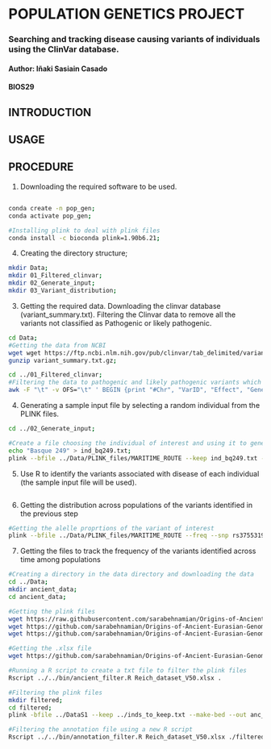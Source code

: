 # POPULATION GENETICS PROJECT
### Searching and tracking disease causing variants of individuals using the ClinVar database.
#### Author: Iñaki Sasiain Casado
#### BIOS29
## INTRODUCTION
## USAGE
## PROCEDURE

1. Downloading the required software to be used.
```bash

conda create -n pop_gen;
conda activate pop_gen;

#Installing plink to deal with plink files
conda install -c bioconda plink=1.90b6.21;
```

4. Creating the directory structure;
```bash
mkdir Data;
mkdir 01_Filtered_clinvar;
mkdir 02_Generate_input;
mkdir 03_Variant_distribution;
```

3. Getting the required data. Downloading the clinvar database (variant_summary.txt). Filtering the Clinvar data to remove all the variants not classified as Pathogenic or likely pathogenic.
```bash
cd Data;
#Getting the data from NCBI
wget wget https://ftp.ncbi.nlm.nih.gov/pub/clinvar/tab_delimited/variant_summary.txt.gz;
gunzip variant_summary.txt.gz;

cd ../01_Filtered_clinvar;
#Filtering the data to pathogenic and likely pathogenic variants which have a rs identifier (The cases in which this identifier was set to -1, i.e, when an identifiesr has not been yet assigned, have not been taken into consideration)
awk -F "\t" -v OFS="\t" ' BEGIN {print "#Chr", "VarID", "Effect", "Gene", "Phenotype"} ($7=="Pathogenic" || $7=="Likely pathogenic") && $10!="-1"  {print $19 ,"rs" $10, $7, $5, $14}' ../Data/variant_summary.txt > pathogenic_variants.tsv;
```

4. Generating a sample input file by selecting a random individual from the PLINK files.
```bash
cd ../02_Generate_input;

#Create a file choosing the individual of interest and using it to generate individual PLINK files
echo "Basque 249" > ind_bq249.txt;
plink --bfile ../Data/PLINK_files/MARITIME_ROUTE --keep ind_bq249.txt --make-bed --out bq249;
```

5. Use R to identify the variants associated with disease of each individual (the sample input file will be used).
```bash

```

6. Getting the distribution across populations of the variants identified in the previous step
```bash
#Getting the alelle proprtions of the variant of interest 
plink --bfile ../Data/PLINK_files/MARITIME_ROUTE --freq --snp rs3755319 --family --out variant_rs3755319;
```

7. Getting the files to track the frequency of the variants identified across time among populations
```bash
#Creating a directory in the data directory and downloading the data
cd ../Data;
mkdir ancient_data;
cd ancient_data;

#Getting the plink files
wget https://raw.githubusercontent.com/sarabehnamian/Origins-of-Ancient-Eurasian-Genomes/main/steps/Step%200/DataS1.fam;
wget https://github.com/sarabehnamian/Origins-of-Ancient-Eurasian-Genomes/raw/main/steps/Step%200/DataS1.bed;
wget https://github.com/sarabehnamian/Origins-of-Ancient-Eurasian-Genomes/raw/main/steps/Step%200/DataS1.bim;

#Getting the .xlsx file
wget https://github.com/sarabehnamian/Origins-of-Ancient-Eurasian-Genomes/raw/main/data/Reich%20dataset%20V50.xlsx;

#Running a R script to create a txt file to filter the plink files
Rscript ../../bin/ancient_filter.R Reich_dataset_V50.xlsx .

#Filtering the plink files
mkdir filtered;
cd filtered;
plink -bfile ../DataS1 --keep ../inds_to_keep.txt --make-bed --out anc_filtered;

#Filtering the annotation file using a new R script
Rscript ../../bin/annotation_filter.R Reich_dataset_V50.xlsx ./filtered/anc_filtered.fam ./filtered
```
